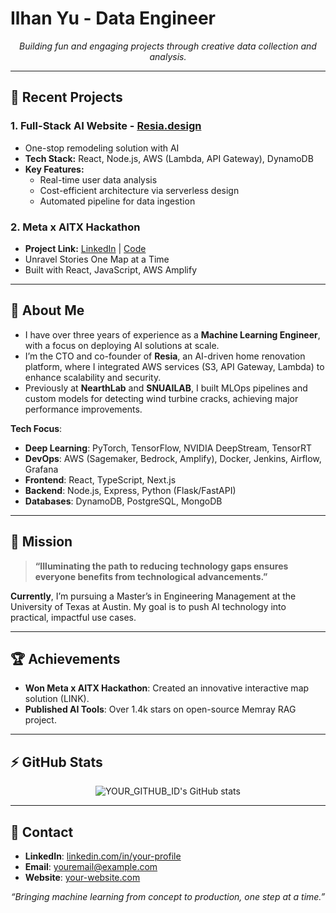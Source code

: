 <!-- 헤더 이미지나 배너 이미지가 있다면 추가해 주세요 -->
<!-- <img src="https://your-banner-image.jpg" alt="Banner" style="width:100%;"/> -->

<h1>Ilhan Yu - Data Engineer</h1>

<p align="center">
  <i>Building fun and engaging projects through creative data collection and analysis.</i>
</p>

---

## 🔭 Recent Projects

### **1. Full-Stack AI Website - [Resia.design](https://resia.design)**
- One-stop remodeling solution with AI
- **Tech Stack:** React, Node.js, AWS (Lambda, API Gateway), DynamoDB
- **Key Features:** 
  - Real-time user data analysis
  - Cost-efficient architecture via serverless design
  - Automated pipeline for data ingestion

### **2. Meta x AITX Hackathon** 
- **Project Link:** [LinkedIn](#) | [Code](#)
- Unravel Stories One Map at a Time
- Built with React, JavaScript, AWS Amplify

---

## 💬 About Me

- I have over three years of experience as a **Machine Learning Engineer**, with a focus on deploying AI solutions at scale.
- I’m the CTO and co-founder of **Resia**, an AI-driven home renovation platform, where I integrated AWS services (S3, API Gateway, Lambda) to enhance scalability and security.
- Previously at **NearthLab** and **SNUAILAB**, I built MLOps pipelines and custom models for detecting wind turbine cracks, achieving major performance improvements.

**Tech Focus**: 
- **Deep Learning**: PyTorch, TensorFlow, NVIDIA DeepStream, TensorRT  
- **DevOps**: AWS (Sagemaker, Bedrock, Amplify), Docker, Jenkins, Airflow, Grafana  
- **Frontend**: React, TypeScript, Next.js  
- **Backend**: Node.js, Express, Python (Flask/FastAPI)  
- **Databases**: DynamoDB, PostgreSQL, MongoDB  

---

## 🌱 Mission
> **“Illuminating the path to reducing technology gaps ensures everyone benefits from technological advancements.”**

**Currently**, I’m pursuing a Master’s in Engineering Management at the University of Texas at Austin. My goal is to push AI technology into practical, impactful use cases.

---

## 🏆 Achievements
- **Won Meta x AITX Hackathon**: Created an innovative interactive map solution (LINK).
- **Published AI Tools**: Over 1.4k stars on open-source Memray RAG project.

---

## ⚡ GitHub Stats
<p align="center">
  <img src="https://github-readme-stats.vercel.app/api?username=YOUR_GITHUB_ID&show_icons=true&theme=default" alt="YOUR_GITHUB_ID's GitHub stats"/>
</p>

---

## 🤝 Contact 
- **LinkedIn**: [linkedin.com/in/your-profile](#)
- **Email**: [youremail@example.com](mailto:youremail@example.com)
- **Website**: [your-website.com](https://your-website.com)

<p align="center">
  <i>“Bringing machine learning from concept to production, one step at a time.”</i>
</p>
